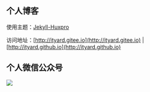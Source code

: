 ## 个人博客

使用主题：[Jekyll-Huxpro](https://github.com/Huxpro/huxpro.github.io)

访问地址：[http://ityard.gitee.io](http://ityard.gitee.io) | [http://ityard.github.io](http://ityard.github.io)

## 个人微信公众号

![](https://files-cdn.cnblogs.com/files/ityard/qrcode.bmp)

